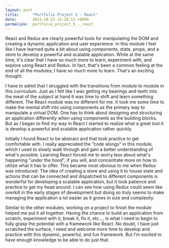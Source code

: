 ```yaml
---
layout: post
title:      "Portfolio Project 5 - React"
date:       2021-10-23 21:28:11 +0000
permalink:  portfolio_project_5_-_react
---
```



React and Redux are clearly powerful tools for manipulating the DOM and creating a dynamic application and user experience.  In this module I feel like I have learned quite a bit about using components, state, props, and a store to develop a powerful and scalable application.  While at the same time, it's clear that I have so much more to learn, experiment with, and explore using React and Redux.  In fact, that's been a common feeling at the end of all the modules; I have so much more to learn.  That's an exciting thought.  

I have to admit that I struggled with the transitions from module to module in this curriculum.  Just as I felt like I was getting my bearings and teeth into the meat of the subject at hand it was time to shift and learn something different.  The React module was no different for me.  It took me some time to make the mental shift into using components as the primary way to manipulate a virtual DOM.  One has to think about designing and structuring an application differently when using components as the building blocks.  But as I began to find my way in React I started to realize what a great tool it is develop a powerful and scalable application rather quickly.

Initially I found React to be abstract and that took practice to get comfortable with.  I really appreciated the “code alongs” in this module, which I used to slowly walk through and gain a better understanding of what's possible.  Learning React forced me to worry less about what's happening "under the hood", if you will, and concentrate more on how to utilize what it has to offer.  This became most obvious to me when Redux was introduced.  The idea of creating a store and using it to house state and actions that can be connected and dispatched to different components is wonderful for developing a scalable application, but it took patience and practice to get my head around.  I can see how using Redux could seem like overkill in the early stages of development but doing so truly seems to make managing the application a lot easier as it grows in size and complexity.  

Similar to the other modules, working on a project to finish the module helped me put it all together.  Having the chance to build an application from scratch, experiment with it, break it, fix it, etc..., is what I need to begin to fully grasp the potential with a framework like React.  No doubt, I have just scratched the surface, I need and welcome more time to develop and practice with this dynamic, powerful, and fun framework.  But I'm excited to have enough knowledge to be able to do just that.    

